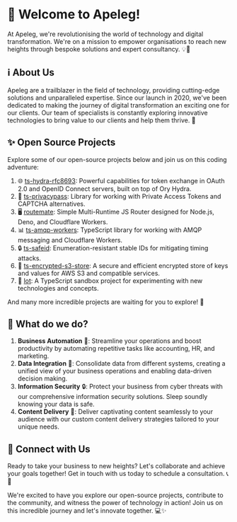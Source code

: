 # 🏢 **Welcome to Apeleg!**

At Apeleg, we're revolutionising the world of technology and digital transformation. We're on a mission to empower organisations to reach new heights
through bespoke solutions and expert consultancy. 💡💪

## ℹ️ **About Us**
Apeleg are a trailblazer in the field of technology, providing
cutting-edge solutions and unparalleled expertise. Since our launch in 2020,
we've been dedicated to making the journey of digital transformation an exciting
one for our clients. Our team of specialists is constantly exploring innovative
technologies to bring value to our clients and help them thrive. 🌟

## ✨ **Open Source Projects**
Explore some of our open-source projects below and join us on this coding adventure:

1. 🌐 [ts-hydra-rfc8693](https://github.com/ApelegHQ/ts-hydra-rfc8693):
  Powerful capabilities for token exchange in OAuth 2.0 and OpenID Connect
  servers, built on top of Ory Hydra.
2. 🧩 [ts-privacypass](https://github.com/ApelegHQ/ts-privacypass): Library
  for working with Private Access Tokens and CAPTCHA alternatives.
3. 🖥️ [routemate](https://github.com/ApelegHQ/routemate): Simple
  Multi-Runtime JS Router designed for Node.js, Deno, and Cloudflare Workers.
4. 📊 [ts-amqp-workers](https://github.com/ApelegHQ/ts-amqp-workers):
  TypeScript library for working with AMQP messaging and Cloudflare Workers.
5. 🔒 [ts-safeid](https://github.com/ApelegHQ/ts-safeid):
  Enumeration-resistant stable IDs for mitigating timing attacks.
6. 💾 [ts-encrypted-s3-store](https://github.com/ApelegHQ/ts-encrypted-s3-store):
  A secure and efficient encrypted store of keys and values for AWS S3 and
  compatible services.
7. 🧪 [lot](https://github.com/ApelegHQ/lot):
  A TypeScript sandbox project for experimenting with new technologies and
  concepts.

And many more incredible projects are waiting for you to explore! 🚀

## 👷 **What do we do?**

1. **Business Automation** 🤖: Streamline your operations and boost productivity
  by automating repetitive tasks like accounting, HR, and marketing.
2. **Data Integration** 🔄: Consolidate data from different systems, creating a
  unified view of your business operations and enabling data-driven decision
  making.
3. **Information Security** 🔒: Protect your business from cyber threats with
our comprehensive information security solutions. Sleep soundly knowing your
data is safe.
4. **Content Delivery** 🚀: Deliver captivating content seamlessly to your
audience with our custom content delivery strategies tailored to your unique
needs.

## 📠 **Connect with Us**
Ready to take your business to new heights? Let's collaborate and achieve your goals together! Get in touch with us today to schedule a consultation. 📞📧

We're excited to have you explore our open-source projects, contribute to the community, and witness the power of technology in action! Join us on this incredible journey and let's innovate together. 💻✨
